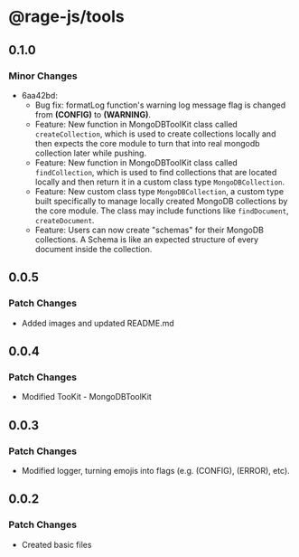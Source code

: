 # @rage-js/tools

## 0.1.0

### Minor Changes

- 6aa42bd:
  - Bug fix: formatLog function's warning log message flag is changed from **(CONFIG)** to **(WARNING)**.
  - Feature: New function in MongoDBToolKit class called `createCollection`, which is used to create collections locally and then expects the core module to turn that into real mongodb collection later while pushing.
  - Feature: New function in MongoDBToolKit class called `findCollection`, which is used to find collections that are located locally and then return it in a custom class type `MongoDBCollection`.
  - Feature: New custom class type `MongoDBCollection`, a custom type built specifically to manage locally created MongoDB collections by the core module. The class may include functions like `findDocument`, `createDocument`.
  - Feature: Users can now create "schemas" for their MongoDB collections. A Schema is like an expected structure of every document inside the collection.

## 0.0.5

### Patch Changes

- Added images and updated README.md

## 0.0.4

### Patch Changes

- Modified TooKit - MongoDBToolKit

## 0.0.3

### Patch Changes

- Modified logger, turning emojis into flags (e.g. (CONFIG), (ERROR), etc).

## 0.0.2

### Patch Changes

- Created basic files
